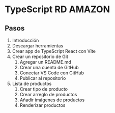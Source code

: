 # TypeScript RD AMAZON

## Pasos
1. Introducción
2. Descargar herramientas
3. Crear app de TypeScript React con Vite
4. Crear un repositorio de Git
   1. Agregar un README.md
   1. Crear una cuenta de GitHub
   1. Conectar VS Code con GitHub
   1. Publicar al repositorio
5. Lista de productos
   1. Crear tipo de producto
   1. Crear arreglo de productos
   1. Añadir imágenes de productos
   1. Renderizar productos
